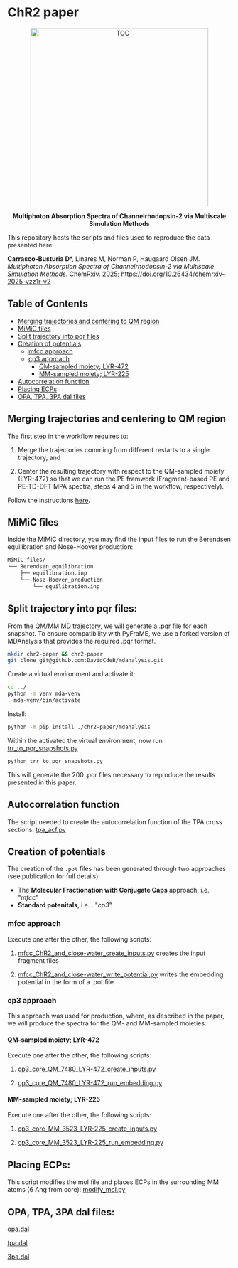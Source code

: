 # ChR2 paper

<div align="center">
  <img src="./TOC-ChR2-multiphoton.png" width="400px" alt="TOC" />
  <p><strong>Multiphoton Absorption Spectra of Channelrhodopsin-2 via Multiscale Simulation Methods</strong></p>
</div>

This repository hosts the scripts and files used to reproduce the data presented here:

**Carrasco-Busturia D***, Linares M, Norman P, Haugaard Olsen JM. _Multiphoton Absorption Spectra of Channelrhodopsin-2 via Multiscale Simulation Methods_. ChemRxiv. 2025; https://doi.org/10.26434/chemrxiv-2025-vzz1r-v2 

 
## Table of Contents

- [Merging trajectories and centering to QM region](#merging-trajectories-and-centering-to-qm-region)
- [MiMiC files](#mimic-files)
- [Split trajectory into pqr files](#split-trajectory-into-pqr-files)
- [Creation of potentials](#creation-of-potentials)
    - [mfcc approach](#mfcc-approach)
    - [cp3 approach](#cp3-approach)
        - [QM-sampled moiety; LYR-472](#qm-sampled-moiety-lyr-472)
        - [MM-sampled moiety; LYR-225](#mm-sampled-moiety-lyr-225)
- [Autocorrelation function](#autocorrelation-function)
- [Placing ECPs](#placing-ecps)
- [OPA, TPA, 3PA dal files](#opa-tpa-3pa-dal-files)


## Merging trajectories and centering to QM region

The first step in the workflow requires to:

1. Merge the trajectories comming from different restarts to a single trajectory, and 

2. Center the resulting trajectory with respect to the QM-sampled moiety (LYR-472) so that we can run the PE framwork (Fragment-based PE and PE-TD-DFT MPA spectra, steps 4 and 5 in the workflow, respectively). 

Follow the instructions [here](./Merging_and_centering_trajectory.ipynb).

## MiMiC files

Inside the MiMiC directory, you may find the input files to run the Berendsen equilibration and Nosé-Hoover production:

```bash
MiMiC_files/
└── Berendsen_equilibration
    ├── equilibration.inp
    └── Nose-Hoover_production
        └── equilibration.inp
```



## Split trajectory into pqr files:

From the QM/MM MD trajectory, we will generate a .pqr file for each snapshot. To ensure compatibility with PyFraME, we use a forked version of MDAnalysis that provides the required .pqr format. 

```bash
mkdir chr2-paper && chr2-paper
git clone git@github.com:DavidCdeB/mdanalysis.git
```

Create a virtual environment and activate it:

```bash
cd ../
python -m venv mda-venv
. mda-venv/bin/activate
```

Install:

```bash
python -m pip install ./chr2-paper/mdanalysis
```

Within the activated the virtual environment, now run [trr_to_pqr_snapshots.py](./trr_to_pqr_snapshots.py)

```bash
python trr_to_pqr_snapshots.py
```

This will generate the 200 .pqr files necessary to reproduce the results presented in this paper.

## Autocorrelation function

The script needed to create the autocorrelation function of the TPA cross sections: [tpa_acf.py](./tpa_acf.py)


## Creation of potentials

The creation of the `.pot` files has been generated through two approaches (see publication for full details):

- The __Molecular Fractionation with Conjugate Caps__ approach, i.e. "*mfcc*"
- __Standard potenitals__,  i.e. . "*cp3*" 


### mfcc approach

Execute one after the other, the following scripts:

1. [mfcc_ChR2_and_close-water_create_inputs.py](./mfcc_ChR2_and_close-water_create_inputs.py) creates the input fragment files

2. [mfcc_ChR2_and_close-water_write_potential.py](./mfcc_ChR2_and_close-water_write_potential.py) writes the embedding potential in the form of a .pot file


### cp3 approach

This approach was used for production, where, as described in the paper, we will produce the spectra for the QM- and MM-sampled moieties:

#### QM-sampled moiety; LYR-472

Execute one after the other, the following scripts:

1. [cp3_core_QM_7480_LYR-472_create_inputs.py](./cp3_core_QM_7480_LYR-472_create_inputs.py)

2. [cp3_core_QM_7480_LYR-472_run_embedding.py](./cp3_core_QM_7480_LYR-472_run_embedding.py)

#### MM-sampled moiety; LYR-225

Execute one after the other, the following scripts:


1. [cp3_core_MM_3523_LYR-225_create_inputs.py](./cp3_core_MM_3523_LYR-225_create_inputs.py)

2. [cp3_core_MM_3523_LYR-225_run_embedding.py](./cp3_core_MM_3523_LYR-225_run_embedding.py)


## Placing ECPs:

This script modifies the mol file and places ECPs in the surrounding MM atoms (6 Ang from core): [modify_mol.py](./modify_mol.py)


## OPA, TPA, 3PA dal files:

[opa.dal](./opa.dal)

[tpa.dal](./tpa.dal)

[3pa.dal](./3pa.dal)

